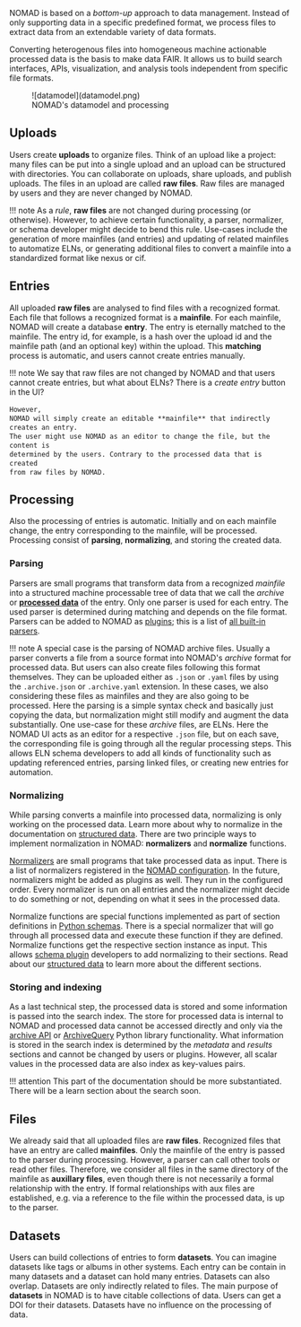 
NOMAD is based on a *bottom-up* approach to data management. Instead of only supporting data in a specific
predefined format, we process files to extract data from an extendable variety of data formats.

Converting heterogenous files into homogeneous machine actionable processed data is the
basis to make data FAIR. It allows us to build search interfaces, APIs, visualization, and
analysis tools independent from specific file formats.

<figure markdown>
  ![datamodel](datamodel.png)
  <figcaption>NOMAD's datamodel and processing</figcaption>
</figure>

## Uploads

Users create **uploads** to organize files. Think of an upload like a project:
many files can be put into a single upload and an upload can be structured with directories.
You can collaborate on uploads, share uploads, and publish uploads. The files in an
upload are called **raw files**.
Raw files are managed by users and they are never changed by NOMAD.

!!! note
    As a *rule*, **raw files** are not changed during processing (or otherwise). However,
    to achieve certain functionality, a parser, normalizer, or schema developer might decide to bend
    this rule. Use-cases include the generation of more mainfiles (and entries) and updating
    of related mainfiles to automatize ELNs, or
    generating additional files to convert a mainfile into a standardized format like nexus or cif.


## Entries

All uploaded **raw files** are analysed to find files with a recognized format. Each file
that follows a recognized format is a **mainfile**. For each mainfile, NOMAD will create
a database **entry**. The entry is eternally matched to the mainfile. The entry id, for example,
is a hash over the upload id and the mainfile path (and an optional key) within the upload.
This **matching** process is automatic, and users cannot create entries
manually.

!!! note
    We say that raw files are not changed by NOMAD and that users cannot create entries,
    but what about ELNs? There is a *create entry* button in the UI?

    However,
    NOMAD will simply create an editable **mainfile** that indirectly creates an entry.
    The user might use NOMAD as an editor to change the file, but the content is
    determined by the users. Contrary to the processed data that is created
    from raw files by NOMAD.


## Processing

Also the processing of entries is automatic. Initially and on each mainfile change,
the entry corresponding to the mainfile, will be processed. Processing consist of
**parsing**, **normalizing**, and storing the created data.


### Parsing

Parsers are small programs that transform data from a recognized *mainfile* into a
structured machine processable tree of data that we call the *archive* or [**processed data**](data.md)
of the entry. Only one parser is used for each entry. The used parser is determined
during matching and depends on the file format. Parsers can be added to NOMAD as
[plugins](../plugins/parsers.md); this is a list of [all built-in parsers](../reference/parsers.md).


!!! note
    A special case is the parsing of NOMAD archive files. Usually a parser converts a file
    from a source format into NOMAD's *archive* format for processed data. But users can
    also create files following this format themselves. They can be uploaded either as `.json` or `.yaml` files
    by using the `.archive.json` or `.archive.yaml` extension. In these cases, we also considering
    these files as mainfiles and they are also going to be processed. Here the parsing
    is a simple syntax check and basically just copying the data, but normalization might
    still modify and augment the data substantially. One use-case for these *archive* files,
    are ELNs. Here the NOMAD UI acts as an editor for a respective `.json` file, but on each save, the
    corresponding file is going through all the regular processing steps. This allows
    ELN schema developers to add all kinds of functionality such as updating referenced
    entries, parsing linked files, or creating new entries for automation.

### Normalizing

While parsing converts a mainfile into processed data, normalizing is only working on the
processed data. Learn more about why to normalize in the documentation on [structured data](./data.md).
There are two principle ways to implement normalization in NOMAD:
**normalizers** and **normalize** functions.

[Normalizers](../develop/normalizers.md) are small programs that take processed data as input.
There is a list of normalizers registered in the [NOMAD configuration](../reference/config.md#normalize).
In the future, normalizers might be
added as plugins as well. They run in the configured order. Every normalizer is run
on all entries and the normalizer might decide to do something or not, depending on what
it sees in the processed data.

Normalize functions are special functions implemented as part of section definitions
in [Python schemas](../plugins/schemas.md#writing-schemas-in-python-compared-to-yaml-schemas).
There is a special normalizer that will go through all processed data and execute these
function if they are defined. Normalize functions get the respective section instance as
input. This allows [schema plugin](../plugins/schemas.md) developers to add normalizing to their sections.
Read about our [structured data](./data.md) to learn more about the different sections.

### Storing and indexing

As a last technical step, the processed data is stored and some information is passed
into the search index. The store for processed data is internal to NOMAD and processed
data cannot be accessed directly and only via the [archive API](../apis/api.md#access-processed-data-archives)
or [ArchiveQuery](../apis/archive_query.md) Python library functionality.
What information is stored in the search index is determined
by the *metadata* and *results* sections and cannot be changed by users or plugins.
However, all scalar values in the processed data are also index as key-values pairs.

!!! attention
    This part of the documentation should be more substantiated. There will be a learn section
    about the search soon.

## Files

We already said that all uploaded files are **raw files**. Recognized files that have an
entry are called **mainfiles**. Only the mainfile of the entry is
passed to the parser during processing. However, a parser can call other tools or read other files.
Therefore, we consider all files in the same directory of the mainfile as **auxillary files**,
even though there is not necessarily a formal relationship with the entry. If
formal relationships with aux files are established, e.g. via a reference to the file within
the processed data, is up to the parser.

## Datasets

Users can build collections of entries to form **datasets**. You can imagine datasets
like tags or albums in other systems. Each entry can be contain in many datasets and
a dataset can hold many entries. Datasets can also overlap. Datasets are only
indirectly related to files. The main purpose of **datasets** in NOMAD is to have citable
collections of data. Users can get a DOI for their datasets. Datasets have no influence
on the processing of data.
